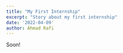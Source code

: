 ```yaml
---
title: "My First Internship"
excerpt: "Story about my first internship"
date: '2022-04-09'
author: Ahmad Rafi
---
```


Soon!